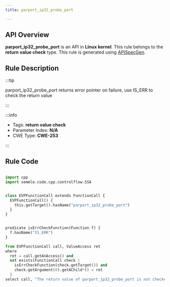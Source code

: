 ```yaml
---
title: parport_ip32_probe_port

---
```



## API Overview
**parport_ip32_probe_port** is an API in **Linux kernel**. This rule belongs to the **return value check** type. This rule is generated using [APISpecGen](../../tools/APISpecGen).
## Rule Description

:::tip

parport_ip32_probe_port returns error pointer on failure, use IS_ERR to check the return value

:::

:::info

- Tags: **return value check**
- Parameter Index: **N/A**
- CWE Type: **CWE-253**

:::

## Rule Code
```python

import cpp
import semmle.code.cpp.controlflow.SSA


class EVPFunctionCall extends FunctionCall {
  EVPFunctionCall() {
    this.getTarget().hasName("parport_ip32_probe_port")
  }
}


predicate isErrCheckFunction(Function f) {
  f.hasName("IS_ERR") 
}

from EVPFunctionCall call, ValueAccess ret
where
  ret = call.getAnAccess() and
  not exists(FunctionCall check |
    isErrCheckFunction(check.getTarget()) and
    check.getArgument(0).getAChild*() = ret
  )
select call, "The return value of parport_ip32_probe_port is not checked with IS_ERR."
    
```